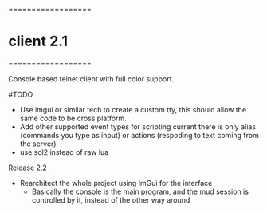 ==================
# client 2.1
==================

Console based telnet client with full color support.

#TODO
- Use imgui or similar tech to create a custom tty, this should allow the same code to be cross platform.
- Add other supported event types for scripting current there is only alias (commands you type as input) or actions (respoding to text coming from the server)
- use sol2 instead of raw lua


Release 2.2
- Rearchitect the whole project using ImGui for the interface
  * Basically the console is the main program, and the mud session is controlled by it, instead of the other way around

